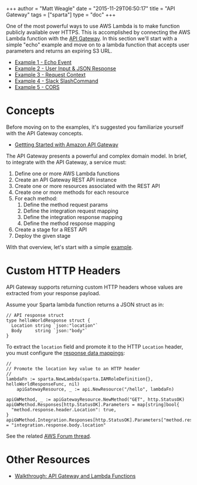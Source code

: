 +++
author = "Matt Weagle"
date = "2015-11-29T06:50:17"
title = "API Gateway"
tags = ["sparta"]
type = "doc"
+++

One of the most powerful ways to use AWS Lambda is to make function publicly available over HTTPS.  This is accomplished by connecting the AWS Lambda function with the [API Gateway](https://aws.amazon.com/api-gateway/).  In this section we'll start with a simple "echo" example and move on to a lambda function that accepts user parameters and returns an expiring S3 URL.

  * [Example 1 - Echo Event](/docs/apigateway/example1)
  * [Example 2 - User Input & JSON Response](/docs/apigateway/example2)
  * [Example 3 - Request Context](/docs/apigateway/example3)
  * [Example 4 - Slack SlashCommand](/docs/apigateway/slack)
  * [Example 5 - CORS](/docs/apigateway/cors)

# Concepts

Before moving on to the examples, it's suggested you familiarize yourself with the API Gateway concepts.

  * [Gettting Started with Amazon API Gateway](http://docs.aws.amazon.com/apigateway/latest/developerguide/getting-started-intro.html)

The API Gateway presents a powerful and complex domain model.  In brief, to integrate with the API Gateway, a service must:

  1. Define one or more AWS Lambda functions
  1. Create an API Gateway REST API instance
  1. Create one or more resources associated with the REST API
  1. Create one or more methods for each resource
  1. For each method:
      1. Define the method request params
      1. Define the integration request mapping
      1. Define the integration response mapping
      1. Define the method response mapping
  1. Create a stage for a REST API
  1. Deploy the given stage

With that overview, let's start with a simple [example](/docs/apigateway/example1).


# Custom HTTP Headers

API Gateway supports returning custom HTTP headers whose values are extracted from your response payload.

Assume your Sparta lambda function returns a JSON struct as in:

```golang
// API response struct
type helloWorldResponse struct {
  Location string `json:"location"`
  Body     string `json:"body"`
}
```

To extract the `location` field and promote it to the HTTP `Location` header, you must configure the [response data mappings](http://docs.aws.amazon.com/apigateway/latest/developerguide/request-response-data-mappings.html
):


```golang
//
// Promote the location key value to an HTTP header
//
lambdaFn := sparta.NewLambda(sparta.IAMRoleDefinition{}, helloWorldResponseFunc, nil)
	apiGatewayResource, _ := api.NewResource("/hello", lambdaFn)

apiGWMethod, _ := apiGatewayResource.NewMethod("GET", http.StatusOK)
apiGWMethod.Responses[http.StatusOK].Parameters = map[string]bool{
  "method.response.header.Location": true,
}
apiGWMethod.Integration.Responses[http.StatusOK].Parameters["method.response.header.Location"] = "integration.response.body.location"

```

See the related [AWS Forum thread](https://forums.aws.amazon.com/thread.jspa?threadID=199443).


# Other Resources
  * [Walkthrough: API Gateway and Lambda Functions](http://docs.aws.amazon.com/apigateway/latest/developerguide/getting-started.html)
